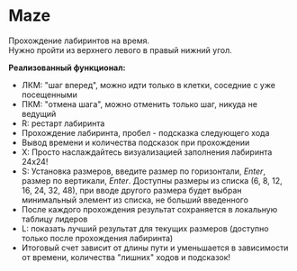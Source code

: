 # Maze

Прохождение лабиринтов на время.  
Нужно пройти из верхнего левого в правый нижний угол.  

**Реализованный функционал:**
- ЛКМ: "шаг вперед", можно идти только в клетки, соседние с уже посещенными
- ПКМ: "отмена шага", можно отменить только шаг, никуда не ведущий
- R: рестарт лабиринта
- Прохождение лабиринта, пробел - подсказка следующего хода
- Вывод времени и количества подсказок при прохождении
- X: Просто наслаждайтесь визуализацией заполнения лабиринта 24x24!
- S: Установка размеров, введите размер по горизонтали, _Enter_,
размер по вертикали, _Enter_. Доступны размеры из списка (6, 8, 12, 16, 24, 32, 48),
при вводе другого размера будет выбран минимальный элемент из списка, не больший введенного
- После каждого прохождения результат сохраняется в локальную таблицу лидеров
- L: показать лучший результат для текущих размеров (доступно только после прохождения лабиринта)
- Итоговый счет зависит от длины пути и уменьшается в зависимости от времени, 
количества "лишних" ходов и подсказок!
